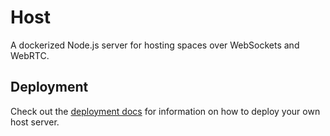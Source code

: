 # Host

A dockerized Node.js server for hosting spaces over WebSockets and WebRTC.

## Deployment

Check out the [deployment docs](https://docs.unavi.xyz/deployment/host) for information on how to deploy your own host server.
